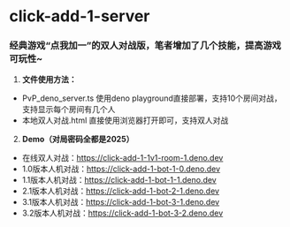 # click-add-1-server
### 经典游戏“点我加一”的双人对战版，笔者增加了几个技能，提高游戏可玩性~
1. **文件使用方法：**
- PvP_deno_server.ts 使用deno playground直接部署，支持10个房间对战，支持显示每个房间有几个人
- 本地双人对战.html 直接使用浏览器打开即可，支持双人对战
2. **Demo（对局密码全都是2025）**
- 在线双人对战：https://click-add-1-1v1-room-1.deno.dev
- 1.0版本人机对战：https://click-add-1-bot-1-0.deno.dev
- 1.1版本人机对战：https://click-add-1-bot-1-1.deno.dev
- 2.1版本人机对战：https://click-add-1-bot-2-1.deno.dev
- 3.1版本人机对战：https://click-add-1-bot-3-1.deno.dev
- 3.2版本人机对战：https://click-add-1-bot-3-2.deno.dev
